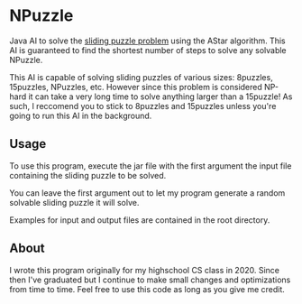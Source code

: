 # NPuzzle

Java AI to solve the [sliding puzzle problem](https://en.wikipedia.org/wiki/15_puzzle) using the AStar algorithm. This AI is guaranteed to find the shortest number of steps to solve any solvable NPuzzle. 

This AI is capable of solving sliding puzzles of various sizes: 8puzzles, 15puzzles, NPuzzles, etc. However since this problem is considered NP-hard it can take a very long time to solve anything larger than a 15puzzle! As such, I reccomend you to stick to 8puzzles and 15puzzles unless you're going to run this AI in the background.

## Usage

To use this program, execute the jar file with the first argument the input file containing the sliding puzzle to be solved. 

You can leave the first argument out to let my program generate a random solvable sliding puzzle it will solve.

Examples for input and output files are contained in the root directory.

## About

I wrote this program originally for my highschool CS class in 2020. Since then I've graduated but I continue to make small changes and optimizations from time to time. Feel free to use this code as long as you give me credit.
